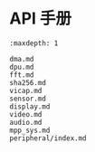 # API 手册

```{toctree}
:maxdepth: 1

dma.md
dpu.md
fft.md
sha256.md
vicap.md
sensor.md
display.md
video.md
audio.md
mpp_sys.md
peripheral/index.md
```
